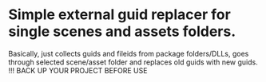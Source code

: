 # Simple external guid replacer for single scenes and assets folders. 
Basically, just collects guids and fileids from package folders/DLLs, goes through selected scene/asset folder and replaces old guids with new guids. 
!!! BACK UP YOUR PROJECT BEFORE USE
